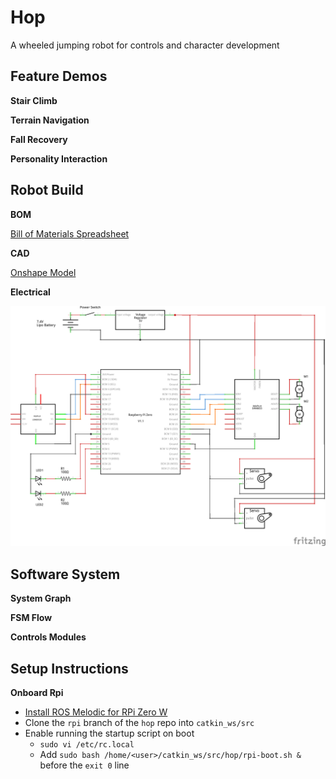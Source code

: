 # Hop

A wheeled jumping robot for controls and character development

## Feature Demos

**Stair Climb**

**Terrain Navigation**

**Fall Recovery**

**Personality Interaction**

## Robot Build

**BOM**

[Bill of Materials Spreadsheet](https://docs.google.com/spreadsheets/d/1hSjXVyd_R7ku4igwh2TApJvZMaHaLdp0xNJVG1NKjF0/edit?usp=sharing)

**CAD**

[Onshape Model](https://cad.onshape.com/documents/d1510b7142eb756e40f1872d/w/890ef46705dcc90d9613f34d/e/74d313fd2036cc921f86eb4a)

**Electrical**

![Schematic Image](https://github.com/kghite/hop/blob/master/docs/hop_schematic.png?raw=true)

## Software System

**System Graph**

**FSM Flow**

**Controls Modules**

## Setup Instructions

**Onboard Rpi**

* [Install ROS Melodic for RPi Zero W](https://labs.fpv.umb.sk/ros/)
* Clone the `rpi` branch of the `hop` repo into `catkin_ws/src`
* Enable running the startup script on boot
  * `sudo vi /etc/rc.local` 
  * Add `sudo bash /home/<user>/catkin_ws/src/hop/rpi-boot.sh &` before the `exit 0` line
